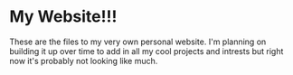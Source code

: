 # My Website!!!
These are the files to my very own personal website. I'm planning on building it up over time to add in all my cool projects and intrests but right now it's probably not looking like much.